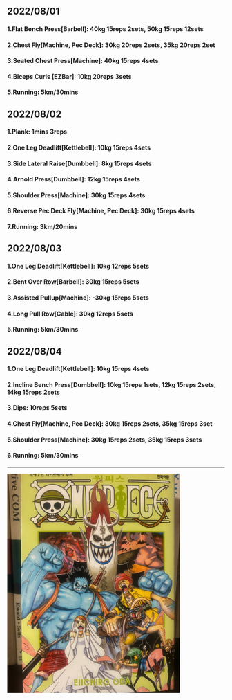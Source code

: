 ## 2022/08/01
#### 1.Flat Bench Press\[Barbell\]: 40kg 15reps 2sets, 50kg 15reps 12sets
#### 2.Chest Fly\[Machine, Pec Deck\]: 30kg 20reps 2sets, 35kg 20reps 2set
#### 3.Seated Chest Press\[Machine\]: 40kg 15reps 4sets
#### 4.Biceps Curls \[EZBar\]: 10kg 20reps 3sets
#### 5.Running: 5km/30mins

## 2022/08/02
#### 1.Plank: 1mins 3reps
#### 2.One Leg Deadlift\[Kettlebell\]: 10kg 15reps 4sets
#### 3.Side Lateral Raise\[Dumbbell\]: 8kg 15reps 4sets
#### 4.Arnold Press\[Dumbbell\]: 12kg 15reps 4sets
#### 5.Shoulder Press\[Machine\]: 30kg 15reps 4sets
#### 6.Reverse Pec Deck Fly\[Machine, Pec Deck\]: 30kg 15reps 4sets
#### 7.Running: 3km/20mins

## 2022/08/03
#### 1.One Leg Deadlift\[Kettlebell\]: 10kg 12reps 5sets
#### 2.Bent Over Row\[Barbell\]: 30kg 15reps 5sets
#### 3.Assisted Pullup\[Machine\]: -30kg 15reps 5sets
#### 4.Long Pull Row\[Cable\]: 30kg 12reps 5sets
#### 5.Running: 5km/30mins

## 2022/08/04
#### 1.One Leg Deadlift\[Kettlebell\]: 10kg 15reps 4sets
#### 2.Incline Bench Press\[Dumbbell\]: 10kg 15reps 1sets, 12kg 15reps 2sets, 14kg 15reps 2sets
#### 3.Dips: 10reps 5sets
#### 4.Chest Fly\[Machine, Pec Deck\]: 30kg 15reps 2sets, 35kg 15reps 3set
#### 5.Shoulder Press\[Machine\]: 30kg 15reps 2sets, 35kg 15reps 3sets
#### 6.Running: 5km/30mins

---
<img src='./_resources/__049.png' width='400px' />
